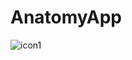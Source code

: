 # AnatomyApp
![icon1](https://user-images.githubusercontent.com/35775825/207937649-29ba8d5f-706c-4a7f-9306-769540dd83dd.png)
